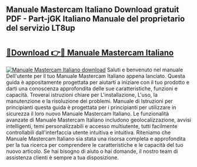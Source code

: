 ## Manuale Mastercam Italiano Download gratuit PDF - Part-jGK Italiano Manuale del proprietario del servizio LT8up

# <h2><a href="http://df9jxr.blite.top/?on=Manuale+Mastercam+Italiano">🔗Download 👉🔴 Manuale Mastercam Italiano</a></h2>

[![Manuale Mastercam Italiano download](https://i.imgur.com/lujVjoI.png)](http://df9jxr.blite.top/?on=Manuale+Mastercam+Italiano)
Saluti e benvenuto nel manuale Dell'utente per il tuo Manuale Mastercam Italiano appena lanciato. Questa guida è appositamente progettata per aiutarti a iniziare con il tuo prodotto e darti una conoscenza approfondita delle sue caratteristiche, funzioni e capacità. Troverai istruzioni chiare per L'installazione, L'uso, la manutenzione e la risoluzione dei problemi. Manuale di Istruzioni per principianti questa guida è progettata per i principianti per utilizzare in sicurezza il loro nuovo Manuale Mastercam Italiano. Le funzionalità avanzate di Manuale Mastercam Italiano includono geolocalizzazione, avvisi intelligenti, temi personalizzabili e accesso multiutente, tutti facilmente controllabili dall'interfaccia utente intuitiva e intuitiva. Riteniamo che Manuale Mastercam Italiano sia stata una risorsa completa e approfondita per la tua ricerca per comprendere le caratteristiche e le capacità del tuo nuovo articolo. Se hai bisogno di aiuto o hai domande, il nostro team di assistenza clienti è sempre a tua disposizione.
